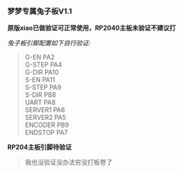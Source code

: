 <!--
 * @Author: Mjf
 * @Date: 2023-09-16 18:54:57
 * @LastEditTime: 2023-09-16 19:03:21
 * @LastEditors: Win_VScode
 * @Description: 
 * @FilePath: \undefinedf:\download\TradRack_Beta-main\STLs\TradRack_Beta-main-mod\TradRack_Beta-main-mod\兔子板可打板\read.md
 * 版权声明暂无
-->
### 梦梦专属兔子板V1.1
**原版xiao已做验证可正常使用，RP2040主板未验证不建议打**  

*兔子板引脚配置如下自行验证:*
>   G-EN PA2  
    G-STEP PA4  
    G-DIR PA10  
    S-EN PA11  
    S-STEP PA9  
    S-DIR PB8  
    UART PA8  
    SERVER1 PA6  
    SERVER2 PA5  
    ENCODER PB9  
    ENDSTOP PA7  

**RP204主板引脚待验证**
> 我也没验证没办法穷没打板卷了